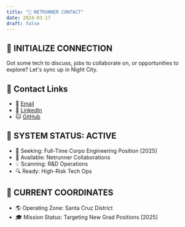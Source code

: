 ```yaml
---
title: "💫 NETRUNNER CONTACT"
date: 2024-03-17
draft: false
---
```


## 🤖 INITIALIZE CONNECTION

Got some tech to discuss, jobs to collaborate on, or opportunities to explore? Let's sync up in Night City.

## 📡 Contact Links

* 📧 [Email](mailto:aringadre@gmail.com)
* 💼 [LinkedIn](https://linkedin.com/in/arin-gadre)
* 🐱 [GitHub](https://github.com/aringadre76)

## 🌟 SYSTEM STATUS: ACTIVE

* 💼 Seeking: Full-Time Corpo Engineering Position [2025]
* 💝 Available: Netrunner Collaborations
* 💡 Scanning: R&D Operations
* 🔍 Ready: High-Risk Tech Ops

## 📍 CURRENT COORDINATES

* 🌎 Operating Zone: Santa Cruz District
* 🎓 Mission Status: Targeting New Grad Positions [2025] 